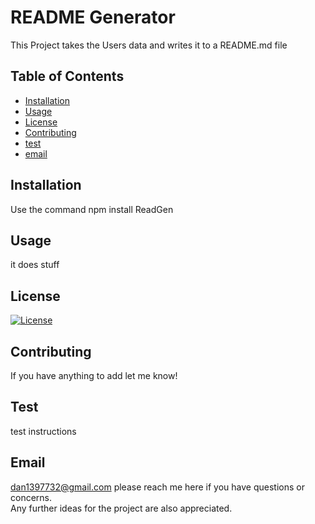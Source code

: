 
# README Generator

This Project takes the Users data and writes it to a README.md file

## Table of Contents

* [Installation](#installation)
* [Usage](#usage)
* [License](#license)
* [Contributing](#contributing)
* [test](#test)
* [email](#email)

## Installation

Use the command npm install ReadGen

## Usage

it does stuff

## License
[![License](https://img.shields.io/badge/License-Apache%202.0-blue.svg)](https://opensource.org/licenses/Apache-2.0)

## Contributing

If you have anything to add let me know!

## Test

test instructions 

## Email

dan1397732@gmail.com please reach me here if you have questions or concerns.  
Any further ideas for the project are also appreciated.